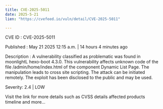 ```yaml
---
title: CVE-2025-5011
date: 2025-5-21
lien: "https://cvefeed.io/vuln/detail/CVE-2025-5011"

---
```


CVE ID : CVE-2025-5011

Published :  May 21
2025
12:15 a.m. | 14 hours
4 minutes ago

Description : A vulnerability classified as problematic was found in moonlightL hexo-boot 4.3.0. This vulnerability affects unknown code of the file /admin/home/index.html of the component Dynamic List Page. The manipulation leads to cross site scripting. The attack can be initiated remotely. The exploit has been disclosed to the public and may be used.

Severity: 2.4 | LOW

Visit the link for more details
such as CVSS details
affected products
timeline
and more...
